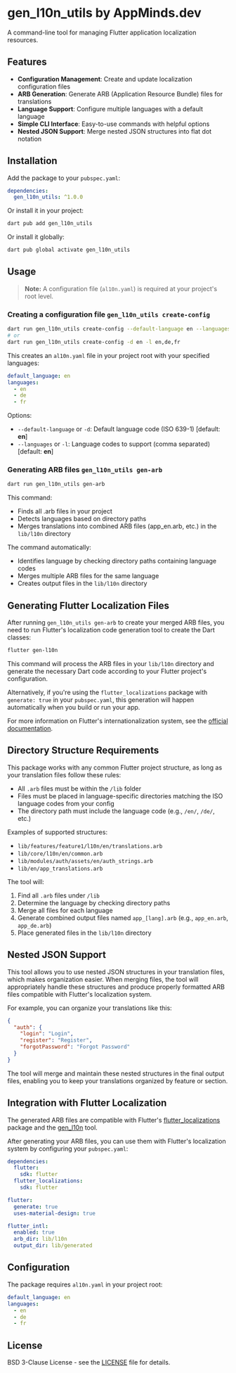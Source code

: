 # gen_l10n_utils by AppMinds.dev

A command-line tool for managing Flutter application localization resources.

## Features

- **Configuration Management**: Create and update localization configuration files
- **ARB Generation**: Generate ARB (Application Resource Bundle) files for translations
- **Language Support**: Configure multiple languages with a default language
- **Simple CLI Interface**: Easy-to-use commands with helpful options
- **Nested JSON Support**: Merge nested JSON structures into flat dot notation

## Installation

Add the package to your `pubspec.yaml`:

```yaml
dependencies:
  gen_l10n_utils: ^1.0.0
```

Or install it in your project:

```bash
dart pub add gen_l10n_utils
```

Or install it globally:

```bash
dart pub global activate gen_l10n_utils
```

## Usage

> **Note:** A configuration file (`al10n.yaml`) is required at your project's root level.

### Creating a configuration file `gen_l10n_utils create-config`

```bash
dart run gen_l10n_utils create-config --default-language en --languages en,de,fr
# or
dart run gen_l10n_utils create-config -d en -l en,de,fr
```

This creates an `al10n.yaml` file in your project root with your specified languages:

```yaml
default_language: en
languages:
  - en
  - de
  - fr
```

Options:
- `--default-language` or `-d`: Default language code (ISO 639-1) [default: **en**]
- `--languages` or `-l`: Language codes to support (comma separated) [default: **en**]

### Generating ARB files `gen_l10n_utils gen-arb`

```bash
dart run gen_l10n_utils gen-arb
```

This command:
- Finds all .arb files in your project
- Detects languages based on directory paths
- Merges translations into combined ARB files (app_en.arb, etc.) in the `lib/l10n` directory

The command automatically:
- Identifies language by checking directory paths containing language codes
- Merges multiple ARB files for the same language
- Creates output files in the `lib/l10n` directory

## Generating Flutter Localization Files

After running `gen_l10n_utils gen-arb` to create your merged ARB files, you need to run Flutter's localization code generation tool to create the Dart classes:

```bash
flutter gen-l10n
```

This command will process the ARB files in your `lib/l10n` directory and generate the necessary Dart code according to your Flutter project's configuration.

Alternatively, if you're using the `flutter_localizations` package with `generate: true` in your `pubspec.yaml`, this generation will happen automatically when you build or run your app.

For more information on Flutter's internationalization system, see the [official documentation](https://docs.flutter.dev/development/accessibility-and-localization/internationalization).

## Directory Structure Requirements

This package works with any common Flutter project structure, as long as your translation files follow these rules:

- All `.arb` files must be within the `/lib` folder
- Files must be placed in language-specific directories matching the ISO language codes from your config
- The directory path must include the language code (e.g., `/en/`, `/de/`, etc.)

Examples of supported structures:
- `lib/features/feature1/l10n/en/translations.arb`
- `lib/core/l10n/en/common.arb`
- `lib/modules/auth/assets/en/auth_strings.arb`
- `lib/en/app_translations.arb`

The tool will:
1. Find all `.arb` files under `/lib`
2. Determine the language by checking directory paths
3. Merge all files for each language
4. Generate combined output files named `app_[lang].arb` (e.g., `app_en.arb`, `app_de.arb`)
5. Place generated files in the `lib/l10n` directory

## Nested JSON Support

This tool allows you to use nested JSON structures in your translation files, which makes organization easier. When merging files, the tool will appropriately handle these structures and produce properly formatted ARB files compatible with Flutter's localization system.

For example, you can organize your translations like this:

```json
{
  "auth": {
    "login": "Login",
    "register": "Register",
    "forgotPassword": "Forgot Password"
  }
}
```

The tool will merge and maintain these nested structures in the final output files, enabling you to keep your translations organized by feature or section.

## Integration with Flutter Localization

The generated ARB files are compatible with Flutter's [flutter_localizations](https://api.flutter.dev/flutter/flutter_localizations/flutter_localizations-library.html) package and the [gen_l10n](https://pub.dev/packages/intl_translation) tool.

After generating your ARB files, you can use them with Flutter's localization system by configuring your `pubspec.yaml`:

```yaml
dependencies:
  flutter:
    sdk: flutter
  flutter_localizations:
    sdk: flutter

flutter:
  generate: true
  uses-material-design: true

flutter_intl:
  enabled: true
  arb_dir: lib/l10n
  output_dir: lib/generated
```

## Configuration

The package requires `al10n.yaml` in your project root:

```yaml
default_language: en
languages:
  - en
  - de
  - fr
```

## License

BSD 3-Clause License - see the [LICENSE](LICENSE) file for details.